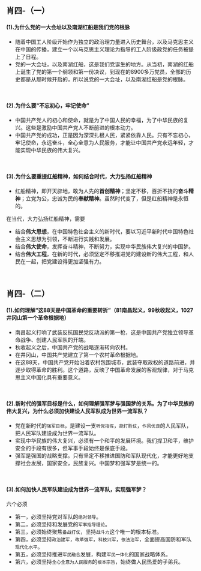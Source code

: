 ##	肖四-（一）

####	(1).为什么党的一大会址以及南湖红船是我们党的根脉

*	随着中国工人阶级开始作为独立的政治理力量进入历史舞台，以及马克思主义在中国的传播，建立一个以马克思主义理论为指导的工人阶级政党的任务被提上了日程。
*	党的一大会址，以及南湖红船，这是我们党诞生的地方。从当初，南湖的红船上诞生了党的第一个纲领和第一份决议，到现在的8900多万党员，全部的历史都是从那时候开启的，所以说党的一大会址，以及南湖红船是党的根脉。

<br/>

####	(2).为什么要“不忘初心，牢记使命”

*	中国共产党人的初心和使命，就是为了中国人民的幸福，为了中华民族的复兴。这些是激励中国共产党人不断前进的根本动力。
*	中国共产党的成功，正是因为深深扎根人民，紧紧依靠人民。只有不忘初心，牢记使命，永远奋斗，全心全意为人民服务，才能让中国共产党永远年轻，才能实现中华民族的伟大复兴。

<br/>

####	(3).为什么要重提红船精神，如何结合时代，大力弘扬红船精神

*	红船精神，即开天辟地，敢为人先的**首创精神**；坚定不移，百折不挠的**奋斗精神**；立党为公，忠诚为民的**奉献精神**。虽然时代变了，但是红船精神是永恒的。

在当代，大力弘扬红船精神，需要

*	结合**伟大思想**，在中国特色社会主义的新时代，要以习近平新时代中国特色社会主义思想为引领，不断进行实践和发展。
*	结合**伟大使命**，发挥奋斗精神，不断努力，实现中华民族伟大复兴的中国梦。
*	结合**伟大工程**，在新的时代，必须坚定不移推进党的建设新的伟大工程，和人民在一起，把党建设得更加坚强有力。

<br/>

##	肖四-（二）

####	(1).如何理解“这88天是中国革命的重要转折”（81南昌起义，99秋收起义，1027井冈山第一个革命根据地）

*	南昌起义打响了武装反抗国民党反动派的第一枪，这是中国共产党独立领导革命战争、创建人民军队的开端。
*	秋收起义之后，中国共产党的战略逐渐转向农村。
*	在井冈山，中国共产党建立了第一个农村革命根据地。
*	在这88天，中国共产党开始沿着农村包围城市，武装夺取政权的道路前进，并逐步取得革命的胜利。这个道路，反映了中国革命发展的客观规律，对于马克思主义中国化具有重要意义。

<br/>

####	(2).新时代的强军目标是什么，如何理解强军梦与强国梦的关系。为了中华民族的伟大复兴，为什么必须加快建设人民军队成为世界一流军队？

*	党在新时代的`强军目标`，是建设一支`听党指挥`，`能打胜仗`，`作风优良`的人民军队，把人民军队建设成为世界一流军队。
*	实现中华民族的伟大复兴，必须有一个和平的发展环境。我们捍卫和平，维护安全的手段有很多，但军事手段始终是保底手段。
*	强军是强国的战略支撑。只有坚定不移推进国防和军队现代化，才能更好地支撑社会发展，国家安全，民族复兴。中国梦和强军梦是统一的。

<br/>

####	(3).如何加快人民军队建设成为世界一流军队，实现强军梦？

六个必须

*	第一，必须坚持党对军队的`绝对领导`。
*	第二，必须坚持和发展党的`军事指导理论`。
*	第三，必须始终聚焦`备战打仗`，坚持`战斗力`这个唯一的根本标准。
*	第四，必须坚持`政治建军`，`改革强军`，`科技兴军`，`依法治军`，全面提高国防和军队`现代化水平`。
*	第五，必须坚持推进`军民融合`发展，构建`军民一体化`的国家战略体系。
*	第六，必须坚持`全心全意为人民服务`的`根本宗旨`，始终做人民热爱的子弟兵。

<br/>
